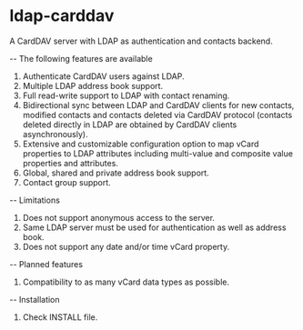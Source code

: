 # ldap-carddav
A CardDAV server with LDAP as authentication and contacts backend.

-- The following features are available
1. Authenticate CardDAV users against LDAP.
2. Multiple LDAP address book support.
3. Full read-write support to LDAP with contact renaming.
4. Bidirectional sync between LDAP and CardDAV clients for new contacts, modified contacts and contacts deleted via CardDAV protocol (contacts deleted directly in LDAP are obtained by CardDAV clients asynchronously).
5. Extensive and customizable configuration option to map vCard properties to LDAP attributes including multi-value and composite value properties and attributes.
6. Global, shared and private address book support.
7. Contact group support.

-- Limitations
1. Does not support anonymous access to the server.
2. Same LDAP server must be used for authentication as well as address book.
3. Does not support any date and/or time vCard property.

-- Planned features
1. Compatibility to as many vCard data types as possible.

-- Installation
1. Check INSTALL file.
